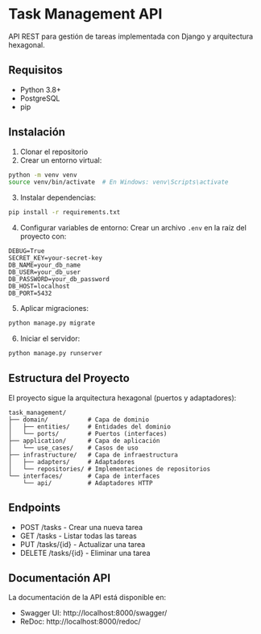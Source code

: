# Task Management API

API REST para gestión de tareas implementada con Django y arquitectura hexagonal.

## Requisitos

- Python 3.8+
- PostgreSQL
- pip

## Instalación

1. Clonar el repositorio
2. Crear un entorno virtual:
```bash
python -m venv venv
source venv/bin/activate  # En Windows: venv\Scripts\activate
```

3. Instalar dependencias:
```bash
pip install -r requirements.txt
```

4. Configurar variables de entorno:
Crear un archivo `.env` en la raíz del proyecto con:
```
DEBUG=True
SECRET_KEY=your-secret-key
DB_NAME=your_db_name
DB_USER=your_db_user
DB_PASSWORD=your_db_password
DB_HOST=localhost
DB_PORT=5432
```

5. Aplicar migraciones:
```bash
python manage.py migrate
```

6. Iniciar el servidor:
```bash
python manage.py runserver
```

## Estructura del Proyecto

El proyecto sigue la arquitectura hexagonal (puertos y adaptadores):

```
task_management/
├── domain/           # Capa de dominio
│   ├── entities/     # Entidades del dominio
│   └── ports/        # Puertos (interfaces)
├── application/      # Capa de aplicación
│   └── use_cases/    # Casos de uso
├── infrastructure/   # Capa de infraestructura
│   ├── adapters/     # Adaptadores
│   └── repositories/ # Implementaciones de repositorios
└── interfaces/       # Capa de interfaces
    └── api/          # Adaptadores HTTP
```

## Endpoints

- POST /tasks - Crear una nueva tarea
- GET /tasks - Listar todas las tareas
- PUT /tasks/{id} - Actualizar una tarea
- DELETE /tasks/{id} - Eliminar una tarea

## Documentación API

La documentación de la API está disponible en:
- Swagger UI: http://localhost:8000/swagger/
- ReDoc: http://localhost:8000/redoc/ 